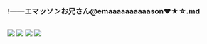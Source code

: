 ### !——エマッソンお兄さん@emaaaaaaaaaason❤★☆.md
![]()

![](https://pbs.twimg.com/media/D9Q-1PzUwAYi6Sg.jpg)
![](https://pbs.twimg.com/media/D1RaZO1VAAA4mJ7.jpg)
![](https://pbs.twimg.com/media/DsxkbLSU8AAoMdZ.jpg)
![](https://pbs.twimg.com/media/EADearsVAAAIdOO?format=jpg)
